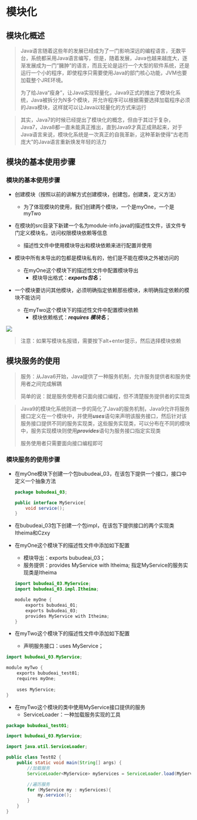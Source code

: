 # 模块化

## 模块化概述

> Java语言随着这些年的发展已经成为了一门影响深远的编程语言，无数平台，系统都采用Java语言编写，但是，随着发展，Java也越来越庞大，逐渐发展成为一门“臃肿”的语言，而且无论是运行一个大型的软件系统，还是运行一个小的程序，即使程序只需要使用Java的部门核心功能，JVM也要加载整个JRE环境。
>
> 为了给Java“瘦身”，让Java实现轻量化，Java9正式的推出了模块化系统，Java被拆分为N多个模块，并允许程序可以根据需要选择加载程序必须的Java模块，这样就可以让Java以轻量化的方式来运行

> 其实，Java7的时候已经提出了模块化的概念，但由于其过于复杂，Java7，Java8都一直未能真正推出，直到Java9才真正成熟起来，对于Java语言来说，模块化系统是一次真正的自我革新，这种革新使得“古老而庞大”的Java语言重新焕发年轻的活力

## 模块的基本使用步骤

### 模块的基本使用步骤

* 创建模块（按照以前的讲解方式创建模块，创建包，创建类，定义方法）
  * 为了体现模块的使用，我们创建两个模块，一个是myOne，一个是myTwo

* 在模块的src目录下新建一个名为module-info.java的描述性文件，该文件专门定义模块名，访问权限模块依赖等信息
  * 描述性文件中使用模块导出和模块依赖来进行配置并使用

* 模块中所有未导出的包都是模块私有的，他们是不能在模块之外被访问的
  * 在myOne这个模块下的描述性文件中配置模块导出
    * 模块导出格式：***exports包名***；

* 一个模块要访问其他模块，必须明确指定依赖那些模块，未明确指定依赖的模块不能访问
  * 在myTwo这个模块下的描述性文件中配置模块依赖
    * 模块依赖格式：***requires 模块名***；

![](D:\Github博客及软件\博客内容\模块图解.PNG)

> 注意：如果写模块名报错，需要按下alt+enter提示，然后选择模块依赖

## 模块服务的使用

> 服务：从Java6开始，Java提供了一种服务机制，允许服务提供者和服务使用者之间完成解耦
>
> 简单的说：就是服务使用者只面向接口编程，但不清楚服务提供者的实现类

> Java9的模块化系统则进一步的简化了Java的服务机制，Java9允许将服务接口定义在一个模块中，并使用***uses***语句来声明该服务接口，然后针对该服务接口提供不同的服务实现类，这些服务实现类，可以分布在不同的模块中，服务实现模块则使用***provides***语句为服务接口指定实现类
>
> 服务使用者只需要面向接口编程即可

### 模块服务的使用步骤

* 在myOne模块下创建一个包bubudeai_03，在该包下提供一个接口，接口中定义一个抽象方法

  ```java
  package bubudeai_03;
  
  public interface MyService{
      void service();
  }
  ```

* 在bubudeai_03包下创建一个包impl，在该包下提供接口的两个实现类Itheima和Czxy

* 在myOne这个模块下的描述性文件中添加如下配置

  * 模块导出：exports bubudeai_03；
  * 服务提供：provides MyService with Itheima;  指定MyService的服务实现类是Itheima

  ```java
  import bubudeai_03.MyService;
  import bubudeai_03.impl.Itheima;
  
  module myOne {
      exports bubudeai_01;
      exports bubudeai_03;
      provides MyService with Itheima;
  }
  ```

  

* 在myTwo这个模块下的描述性文件中添加如下配置
  * 声明服务接口：uses MyService；

```java
import bubudeai_03.MyService;

module myTwo {
    exports bubudeai_test01;
    requires myOne;
    
    uses MyService;
}
```

* 在myTwo这个模块的类中使用MyService接口提供的服务
  * ServiceLoader：一种加载服务实现的工具

```java
package bubudeai_test01;

import bubudeai_03.MyService;

import java.util.ServiceLoader;

public class Test02 {
    public static void main(String[] args) {
        //加载服务
        ServiceLoader<MyService> myServices = ServiceLoader.load(MyService.class);

        //遍历服务
        for (MyService my : myServices){
            my.service();
        }
    }
}

```

